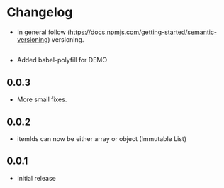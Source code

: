 # Changelog

* In general follow (https://docs.npmjs.com/getting-started/semantic-versioning) versioning.

## <next>
* Added babel-polyfill for DEMO

## 0.0.3
* More small fixes.

## 0.0.2 
* itemIds can now be either array or object (Immutable List)

## 0.0.1
* Initial release

